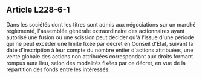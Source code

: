 Article L228-6-1
----
Dans les sociétés dont les titres sont admis aux négociations sur un marché
réglementé, l'assemblée générale extraordinaire des actionnaires ayant autorisé
une fusion ou une scission peut décider qu'à l'issue d'une période qui ne peut
excéder une limite fixée par décret en Conseil d'Etat, suivant la date
d'inscription à leur compte du nombre entier d'actions attribuées, une vente
globale des actions non attribuées correspondant aux droits formant rompus aura
lieu, selon des modalités fixées par ce décret, en vue de la répartition des
fonds entre les intéressés.
